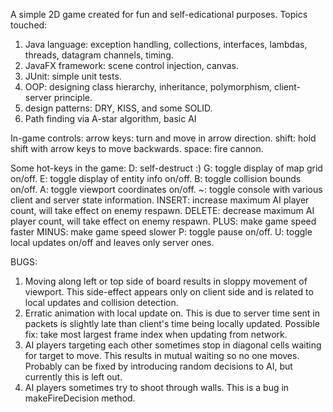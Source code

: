 A simple 2D game created for fun and self-edicational purposes.
Topics touched:

1. Java language: exception handling, collections, interfaces, lambdas, threads, datagram channels, timing.
2. JavaFX framework: scene control injection, canvas.
3. JUnit: simple unit tests.
4. OOP: designing class hierarchy, inheritance, polymorphism, client-server principle.
5. design patterns: DRY, KISS, and some SOLID.
6. Path finding via A-star algorithm, basic AI

In-game controls:
arrow keys: turn and move in arrow direction.
shift: hold shift with arrow keys to move backwards.
space: fire cannon.

Some hot-keys in the game:
D: self-destruct :)
G: toggle display of map grid on/off.
E: toggle display of entity info on/off.
B: toggle collision bounds on/off.
A: toggle viewport coordinates on/off.
~: toggle console with various client and server state information.
INSERT: increase maximum AI player count, will take effect on enemy respawn.
DELETE: decrease maximum AI player count, will take effect on enemy respawn.
PLUS: make game speed faster
MINUS: make game speed slower
P: toggle pause on/off.
U: toggle local updates on/off and leaves only server ones.

BUGS:

1. Moving along left or top side of board results in sloppy movement of viewport.
This side-effect appears only on client side and is related to local updates and collision detection.
2. Erratic animation with local update on. This is due to server time sent in packets
is slightly late than client's time being locally updated. Possible fix: take most largest frame index when
updating from network.
3. AI players targeting each other sometimes stop in diagonal cells waiting for target to move. This results in mutual
waiting so no one moves. Probably can be fixed by introducing random decisions to AI, but currently this is left out.
4. AI players sometimes try to shoot through walls. This is a bug in makeFireDecision method.
